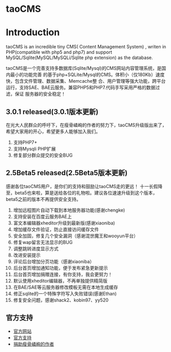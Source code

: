 # taoCMS

# Introduction

taoCMS is an incredible tiny CMS( Content Management System) , writen in PHP(compatible with php5 and php7) and support MySQL/Sqlite(MySQL/MySQLi/Sqlite php extension) as the database.

taoCMS是一个完善支持多数据库(Sqlite/Mysql)的CMS网站内容管理系统，是国内最小的功能完善
的基于php+SQLite/Mysql的CMS。体积小（仅180Kb）速度快，包含文件管理、数据采集、Memcache整
合、用户管理等强大功能，跨平台运行，支持SAE、BAE云服务。兼容PHP5和PHP7.代码手写采用严格的数据过滤，保证
服务器的安全稳定！

## 3.0.1 released(3.0.1版本更新)

在光大人民群众的呼吁下，在瘦骨嶙峋的作者的努力下，taoCMS升级版出来了，希望大家用的开心，希望更多人能够加入我们。

1. 支持PHP7+
2. 支持Mysqli PHP扩展
3. 修复部分群众提交的安全BUG


## 2.5Beta5 released(2.5Beta5版本更新)

感谢各位taoCMS用户，是你们的支持和鼓励让taoCMS走的更远！
十一长假降至，beta5也来啦，算是送给各位的礼物啦。建议各位速速升级到这个版本，beta5之前的版本不再提供安全支持。

1. 增加远程图片自动下载到本地服务器功能(感谢chengke)
2. 支持安装在百度云服务BAE上
3. 富文本编辑器xheditor升级到最新版(感谢xiaoniba)
4. 增加缓存文件验证，防止直接访问缓存文件
5. 安全加固，修复几个安全漏洞（感谢混世魔王和wooyun平台）
6. 修复wap留言无法显示的BUG
7. 调整跳转进度显示方式
8. 改进安装提示
9. 评论后台增加分页功能（感谢xiaoniba）
10. 后台首页增加通知功能，便于发布紧急更新提示
11. 后台首页增加捐赠连接，有你支持，我会更努力！
12. 默认使用xheditor编辑器，不再单独提供精简版
13. 在BAE/SAE等云服务器修改模板无需在本地生成缓存
14. 修正sqlite的一个特殊字符写入失败错误(感谢Ethan)
15. 修复安全问题，感谢shack2、kobin97、yy520

## 官方支持

* [官方网站](http://www.taocms.org/)
* [官方支持](http://www.taocms.org/1212.html)
* [捐助瘦骨嶙峋的作者](http://www.taocms.org/donate.htm)
